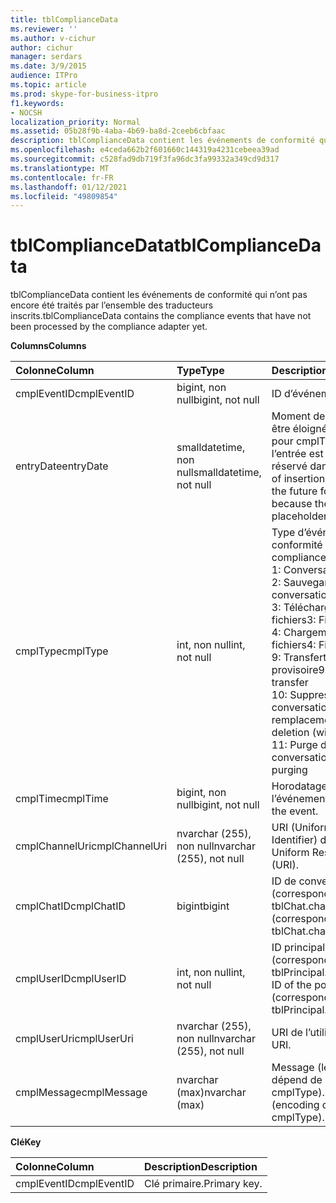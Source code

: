 ```yaml
---
title: tblComplianceData
ms.reviewer: ''
ms.author: v-cichur
author: cichur
manager: serdars
ms.date: 3/9/2015
audience: ITPro
ms.topic: article
ms.prod: skype-for-business-itpro
f1.keywords:
- NOCSH
localization_priority: Normal
ms.assetid: 05b28f9b-4aba-4b69-ba8d-2ceeb6cbfaac
description: tblComplianceData contient les événements de conformité qui n’ont pas encore été traités par l’ensemble des traducteurs inscrits.
ms.openlocfilehash: e4ceda662b2f601660c144319a4231cebeea39ad
ms.sourcegitcommit: c528fad9db719f3fa96dc3fa99332a349cd9d317
ms.translationtype: MT
ms.contentlocale: fr-FR
ms.lasthandoff: 01/12/2021
ms.locfileid: "49809854"
---
```

# <a name="tblcompliancedata"></a><span data-ttu-id="ce8c5-103">tblComplianceData</span><span class="sxs-lookup"><span data-stu-id="ce8c5-103">tblComplianceData</span></span>
 
<span data-ttu-id="ce8c5-104">tblComplianceData contient les événements de conformité qui n’ont pas encore été traités par l’ensemble des traducteurs inscrits.</span><span class="sxs-lookup"><span data-stu-id="ce8c5-104">tblComplianceData contains the compliance events that have not been processed by the compliance adapter yet.</span></span>
  
<span data-ttu-id="ce8c5-105">**Columns**</span><span class="sxs-lookup"><span data-stu-id="ce8c5-105">**Columns**</span></span>

|<span data-ttu-id="ce8c5-106">**Colonne**</span><span class="sxs-lookup"><span data-stu-id="ce8c5-106">**Column**</span></span>|<span data-ttu-id="ce8c5-107">**Type**</span><span class="sxs-lookup"><span data-stu-id="ce8c5-107">**Type**</span></span>|<span data-ttu-id="ce8c5-108">**Description**</span><span class="sxs-lookup"><span data-stu-id="ce8c5-108">**Description**</span></span>|
|:-----|:-----|:-----|
|<span data-ttu-id="ce8c5-109">cmplEventID</span><span class="sxs-lookup"><span data-stu-id="ce8c5-109">cmplEventID</span></span>  <br/> |<span data-ttu-id="ce8c5-110">bigint, non null</span><span class="sxs-lookup"><span data-stu-id="ce8c5-110">bigint, not null</span></span>  <br/> |<span data-ttu-id="ce8c5-111">ID d’événement.</span><span class="sxs-lookup"><span data-stu-id="ce8c5-111">Event ID.</span></span>  <br/> |
|<span data-ttu-id="ce8c5-112">entryDate</span><span class="sxs-lookup"><span data-stu-id="ce8c5-112">entryDate</span></span>  <br/> |<span data-ttu-id="ce8c5-113">smalldatetime, non null</span><span class="sxs-lookup"><span data-stu-id="ce8c5-113">smalldatetime, not null</span></span>  <br/> |<span data-ttu-id="ce8c5-114">Moment de l’insertion (peut être éloigné dans le futur pour cmplType=9, car l’entrée est juste un espace réservé dans ce cas).</span><span class="sxs-lookup"><span data-stu-id="ce8c5-114">Time of insertion (may be far in the future for cmplType=9 because the entry is just a placeholder in that case).</span></span>  <br/> |
|<span data-ttu-id="ce8c5-115">cmplType</span><span class="sxs-lookup"><span data-stu-id="ce8c5-115">cmplType</span></span>  <br/> |<span data-ttu-id="ce8c5-116">int, non null</span><span class="sxs-lookup"><span data-stu-id="ce8c5-116">int, not null</span></span>  <br/> | <span data-ttu-id="ce8c5-117">Type d’événement de conformité :</span><span class="sxs-lookup"><span data-stu-id="ce8c5-117">Type of compliance event:</span></span> <br/>  <span data-ttu-id="ce8c5-118">1: Conversation</span><span class="sxs-lookup"><span data-stu-id="ce8c5-118">1: Chat</span></span> <br/>  <span data-ttu-id="ce8c5-119">2: Sauvegarde de conversation</span><span class="sxs-lookup"><span data-stu-id="ce8c5-119">2: Backchat</span></span> <br/>  <span data-ttu-id="ce8c5-120">3: Téléchargement de fichiers</span><span class="sxs-lookup"><span data-stu-id="ce8c5-120">3: File download</span></span> <br/>  <span data-ttu-id="ce8c5-121">4: Chargement de fichiers</span><span class="sxs-lookup"><span data-stu-id="ce8c5-121">4: File upload</span></span> <br/>  <span data-ttu-id="ce8c5-122">9: Transfert de fichier provisoire</span><span class="sxs-lookup"><span data-stu-id="ce8c5-122">9: Provisional file transfer</span></span> <br/>  <span data-ttu-id="ce8c5-123">10: Suppression de conversation (avec remplacement)</span><span class="sxs-lookup"><span data-stu-id="ce8c5-123">10: Chat deletion (with replace)</span></span> <br/>  <span data-ttu-id="ce8c5-124">11: Purge des conversations</span><span class="sxs-lookup"><span data-stu-id="ce8c5-124">11: Chat purging</span></span> <br/> |
|<span data-ttu-id="ce8c5-125">cmplTime</span><span class="sxs-lookup"><span data-stu-id="ce8c5-125">cmplTime</span></span>  <br/> |<span data-ttu-id="ce8c5-126">bigint, non null</span><span class="sxs-lookup"><span data-stu-id="ce8c5-126">bigint, not null</span></span>  <br/> |<span data-ttu-id="ce8c5-127">Horodatage pour l’événement.</span><span class="sxs-lookup"><span data-stu-id="ce8c5-127">Time stamp for the event.</span></span>  <br/> |
|<span data-ttu-id="ce8c5-128">cmplChannelUri</span><span class="sxs-lookup"><span data-stu-id="ce8c5-128">cmplChannelUri</span></span>  <br/> |<span data-ttu-id="ce8c5-129">nvarchar (255), non null</span><span class="sxs-lookup"><span data-stu-id="ce8c5-129">nvarchar (255), not null</span></span>  <br/> |<span data-ttu-id="ce8c5-130">URI (Uniform Resource Identifier) de canal.</span><span class="sxs-lookup"><span data-stu-id="ce8c5-130">Channel Uniform Resource Identifier (URI).</span></span>  <br/> |
|<span data-ttu-id="ce8c5-131">cmplChatID</span><span class="sxs-lookup"><span data-stu-id="ce8c5-131">cmplChatID</span></span>  <br/> |<span data-ttu-id="ce8c5-132">bigint</span><span class="sxs-lookup"><span data-stu-id="ce8c5-132">bigint</span></span>  <br/> |<span data-ttu-id="ce8c5-133">ID de conversation (correspondant à la table tblChat.chatId).</span><span class="sxs-lookup"><span data-stu-id="ce8c5-133">Chat ID (corresponding to tblChat.chatId table).</span></span>  <br/> |
|<span data-ttu-id="ce8c5-134">cmplUserID</span><span class="sxs-lookup"><span data-stu-id="ce8c5-134">cmplUserID</span></span>  <br/> |<span data-ttu-id="ce8c5-135">int, non null</span><span class="sxs-lookup"><span data-stu-id="ce8c5-135">int, not null</span></span>  <br/> |<span data-ttu-id="ce8c5-136">ID principal de l’affiche (correspondant à la table tblPrincipal.prinID).</span><span class="sxs-lookup"><span data-stu-id="ce8c5-136">Principal ID of the poster (corresponding to tblPrincipal.prinID table).</span></span>  <br/> |
|<span data-ttu-id="ce8c5-137">cmplUserUri</span><span class="sxs-lookup"><span data-stu-id="ce8c5-137">cmplUserUri</span></span>  <br/> |<span data-ttu-id="ce8c5-138">nvarchar (255), non null</span><span class="sxs-lookup"><span data-stu-id="ce8c5-138">nvarchar (255), not null</span></span>  <br/> |<span data-ttu-id="ce8c5-139">URI de l’utilisateur.</span><span class="sxs-lookup"><span data-stu-id="ce8c5-139">User URI.</span></span>  <br/> |
|<span data-ttu-id="ce8c5-140">cmplMessage</span><span class="sxs-lookup"><span data-stu-id="ce8c5-140">cmplMessage</span></span>  <br/> |<span data-ttu-id="ce8c5-141">nvarchar (max)</span><span class="sxs-lookup"><span data-stu-id="ce8c5-141">nvarchar (max)</span></span>  <br/> |<span data-ttu-id="ce8c5-142">Message (le codage dépend de cmplType).</span><span class="sxs-lookup"><span data-stu-id="ce8c5-142">Message (encoding depends on cmplType).</span></span>  <br/> |
   
<span data-ttu-id="ce8c5-143">**Clé**</span><span class="sxs-lookup"><span data-stu-id="ce8c5-143">**Key**</span></span>

|<span data-ttu-id="ce8c5-144">**Colonne**</span><span class="sxs-lookup"><span data-stu-id="ce8c5-144">**Column**</span></span>|<span data-ttu-id="ce8c5-145">**Description**</span><span class="sxs-lookup"><span data-stu-id="ce8c5-145">**Description**</span></span>|
|:-----|:-----|
|<span data-ttu-id="ce8c5-146">cmplEventID</span><span class="sxs-lookup"><span data-stu-id="ce8c5-146">cmplEventID</span></span>  <br/> |<span data-ttu-id="ce8c5-147">Clé primaire.</span><span class="sxs-lookup"><span data-stu-id="ce8c5-147">Primary key.</span></span>  <br/> |
   

